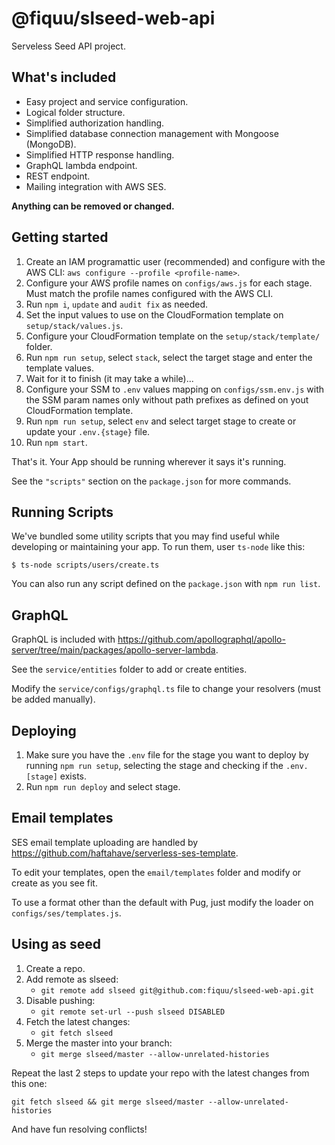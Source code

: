 # @fiquu/slseed-web-api

Serveless Seed API project.

## What's included

- Easy project and service configuration.
- Logical folder structure.
- Simplified authorization handling.
- Simplified database connection management with Mongoose (MongoDB).
- Simplified HTTP response handling.
- GraphQL lambda endpoint.
- REST endpoint.
- Mailing integration with AWS SES.

**Anything can be removed or changed.**

## Getting started

1. Create an IAM programattic user (recommended) and configure with the AWS CLI: `aws configure --profile <profile-name>`.
1. Configure your AWS profile names on `configs/aws.js` for each stage. Must match the profile names configured with the AWS CLI.
1. Run `npm i`, `update` and `audit fix` as needed.
1. Set the input values to use on the CloudFormation template on `setup/stack/values.js`.
1. Configure your CloudFormation template on the `setup/stack/template/` folder.
1. Run `npm run setup`, select `stack`, select the target stage and enter the template values.
1. Wait for it to finish (it may take a while)...
1. Configure your SSM to `.env` values mapping on `configs/ssm.env.js` with the SSM param names only without path prefixes as defined on yout CloudFormation template.
1. Run `npm run setup`, select `env` and select target stage to create or update your `.env.{stage}` file.
1. Run `npm start`.

That's it. Your App should be running wherever it says it's running.

See the `"scripts"` section on the `package.json` for more commands.

## Running Scripts

We've bundled some utility scripts that you may find useful while developing or maintaining your app. To run them, user `ts-node` like this:

`$ ts-node scripts/users/create.ts`

You can also run any script defined on the `package.json` with `npm run list`.

## GraphQL

GraphQL is included with https://github.com/apollographql/apollo-server/tree/main/packages/apollo-server-lambda.

See the `service/entities` folder to add or create entities.

Modify the `service/configs/graphql.ts` file to change your resolvers (must be added manually).

## Deploying

1. Make sure you have the `.env` file for the stage you want to deploy by running `npm run setup`, selecting the stage and checking if the `.env.[stage]` exists.
1. Run `npm run deploy` and select stage.

## Email templates

SES email template uploading are handled by https://github.com/haftahave/serverless-ses-template.

To edit your templates, open the `email/templates` folder and modify or create as you see fit.

To use a format other than the default with Pug, just modify the loader on `configs/ses/templates.js`.

## Using as seed

1. Create a repo.
1. Add remote as slseed:
    - `git remote add slseed git@github.com:fiquu/slseed-web-api.git`
1. Disable pushing:
    - `git remote set-url --push slseed DISABLED`
1. Fetch the latest changes:
    - `git fetch slseed`
1. Merge the master into your branch:
    - `git merge slseed/master --allow-unrelated-histories`

Repeat the last 2 steps to update your repo with the latest changes from this one:

`git fetch slseed && git merge slseed/master --allow-unrelated-histories`

And have fun resolving conflicts!
